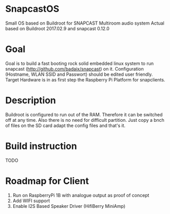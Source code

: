 # SnapcastOS
Small OS based on Buildroot for SNAPCAST Multiroom audio system
Actual based on Buildroot 2017.02.9 and snapcast 0.12.0

# Goal
Goal is to build a fast booting rock solid embedded linux system to run snapcast (http://github.com/badaix/snapcast) on it.
Configuration (Hostname, WLAN SSID and Passwort) should be edited user friendly.
Target Hardware is in as first step the Raspberry Pi Platform for snapclients.

# Description

Buildroot is configured to run out of the RAM. Therefore it can be switched off at any time.
Also there is no need for difficult partition. Just copy a bnch of files on the SD card adapt 
the config files and that's it.

# Build instruction

TODO

# Roadmap for Client

1. Run on RaspberryPi 1B with analogue output as proof of concept
2. Add WIFI support
3. Enable I2S Based Speaker Driver (HifiBerry MiniAmp)
